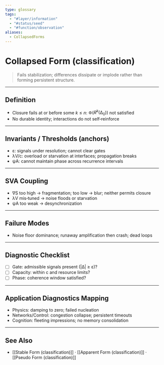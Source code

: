 ```yaml
---
type: glossary
tags:
  - "#layer/information"
  - "#status/seed"
  - "#function/observation"
aliases:
  - CollapsedForms
---
```


# Collapsed Form (classification)

> Fails stabilization; differences dissipate or implode rather than forming persistent structure.

---

## Definition

- Closure fails at or before some $k \le n$: $⊚(R^k(∆_0))$ not satisfied
- No durable identity; interactions do not self‑reinforce

---

## Invariants / Thresholds (anchors)

- ε: signals under resolution; cannot clear gates
- λV/c: overload or starvation at interfaces; propagation breaks
- ψA: cannot maintain phase across recurrence intervals

---

## SVA Coupling

- ∇S too high → fragmentation; too low → blur; neither permits closure
- λV mis‑tuned → noise floods or starvation
- ψA too weak → desynchronization

---

## Failure Modes

- Noise floor dominance; runaway amplification then crash; dead loops

---

## Diagnostic Checklist

- [ ] Gate: admissible signals present (|∆| ≥ ε)?
- [ ] Capacity: within c and resource limits?
- [ ] Phase: coherence window satisfied?

---

## Application Diagnostics Mapping

- Physics: damping to zero; failed nucleation
- Networks/Control: congestion collapse; persistent timeouts
- Cognition: fleeting impressions; no memory consolidation

---

## See Also

- [[Stable Form (classification)]] · [[Apparent Form (classification)]] · [[Pseudo Form (classification)]]


